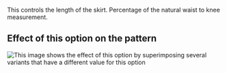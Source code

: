 This controls the length of the skirt. Percentage of the natural waist to knee measurement.

## Effect of this option on the pattern

![This image shows the effect of this option by superimposing several variants that have a different value for this option](penelope\_lengthbonus\_sample.svg "Effect of this option on the pattern")
